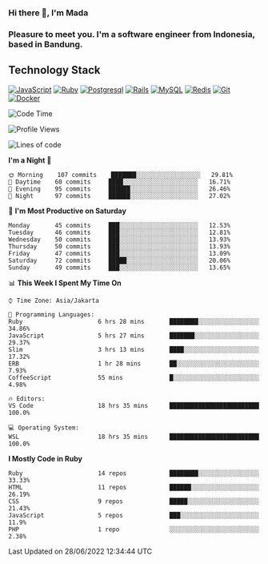 ### Hi there 👋, I'm Mada
### Pleasure to meet you. I'm a software engineer from Indonesia, based in Bandung.

## Technology Stack

[![JavaScript](https://img.shields.io/badge/-JavaScript-%23F7DF1C?style=flat-square&logo=javascript&logoColor=000000&labelColor=%23F7DF1C&color=%23FFCE5A)](https://www.javascript.com/)
[![Ruby](https://img.shields.io/badge/Ruby-CC342D?style=flat-square&logo=ruby&logoColor=white)](https://www.ruby-lang.org/en/)
[![Postgresql](https://img.shields.io/badge/PostgreSQL-316192?style=flat-square&logo=postgresql&logoColor=ffffff)](https://www.postgresql.org/)
[![Rails](https://img.shields.io/badge/Ruby_on_Rails-CC0000?style=flat-square&logo=ruby-on-rails&logoColor=white)](https://rubyonrails.org/)
[![MySQL](https://img.shields.io/badge/-MySQL-4479A1?style=flat-square&logo=MySQL&logoColor=ffffff)](https://www.mysql.com/)
[![Redis](https://img.shields.io/badge/-Redis-DC382D?style=flat-square&logo=Redis&logoColor=ffffff)](https://redis.io/)
[![Git](https://img.shields.io/badge/-Git-%23F05032?style=flat-square&logo=git&logoColor=%23ffffff)](https://git-scm.com/)
[![Docker](https://img.shields.io/badge/-Docker-2496ED?style=flat-square&logo=docker&logoColor=ffffff)](https://www.docker.com/)
<!--
**madaarya/madaarya** is a ✨ _special_ ✨ repository because its `README.md` (this file) appears on your GitHub profile.

Here are some ideas to get you started:

- 🔭 I’m currently working on ...
- 🌱 I’m currently learning ...
- 👯 I’m looking to collaborate on ...
- 🤔 I’m looking for help with ...
- 💬 Ask me about ...
- 📫 How to reach me: ...
- 😄 Pronouns: ...
- ⚡ Fun fact: ...
-->
<!--START_SECTION:waka-->
![Code Time](http://img.shields.io/badge/Code%20Time-4%2C773%20hrs%2058%20mins-blue)

![Profile Views](http://img.shields.io/badge/Profile%20Views-0-blue)

![Lines of code](https://img.shields.io/badge/From%20Hello%20World%20I%27ve%20Written-1%20Million%20lines%20of%20code-blue)

**I'm a Night 🦉** 

```text
🌞 Morning    107 commits    ███████░░░░░░░░░░░░░░░░░░   29.81% 
🌆 Daytime    60 commits     ████░░░░░░░░░░░░░░░░░░░░░   16.71% 
🌃 Evening    95 commits     ██████░░░░░░░░░░░░░░░░░░░   26.46% 
🌙 Night      97 commits     ██████░░░░░░░░░░░░░░░░░░░   27.02%

```
📅 **I'm Most Productive on Saturday** 

```text
Monday       45 commits     ███░░░░░░░░░░░░░░░░░░░░░░   12.53% 
Tuesday      46 commits     ███░░░░░░░░░░░░░░░░░░░░░░   12.81% 
Wednesday    50 commits     ███░░░░░░░░░░░░░░░░░░░░░░   13.93% 
Thursday     50 commits     ███░░░░░░░░░░░░░░░░░░░░░░   13.93% 
Friday       47 commits     ███░░░░░░░░░░░░░░░░░░░░░░   13.09% 
Saturday     72 commits     █████░░░░░░░░░░░░░░░░░░░░   20.06% 
Sunday       49 commits     ███░░░░░░░░░░░░░░░░░░░░░░   13.65%

```


📊 **This Week I Spent My Time On** 

```text
⌚︎ Time Zone: Asia/Jakarta

💬 Programming Languages: 
Ruby                     6 hrs 28 mins       ████████░░░░░░░░░░░░░░░░░   34.86% 
JavaScript               5 hrs 27 mins       ███████░░░░░░░░░░░░░░░░░░   29.37% 
Slim                     3 hrs 13 mins       ████░░░░░░░░░░░░░░░░░░░░░   17.32% 
ERB                      1 hr 28 mins        ██░░░░░░░░░░░░░░░░░░░░░░░   7.93% 
CoffeeScript             55 mins             █░░░░░░░░░░░░░░░░░░░░░░░░   4.98%

🔥 Editors: 
VS Code                  18 hrs 35 mins      █████████████████████████   100.0%

💻 Operating System: 
WSL                      18 hrs 35 mins      █████████████████████████   100.0%

```

**I Mostly Code in Ruby** 

```text
Ruby                     14 repos            ████████░░░░░░░░░░░░░░░░░   33.33% 
HTML                     11 repos            ██████░░░░░░░░░░░░░░░░░░░   26.19% 
CSS                      9 repos             █████░░░░░░░░░░░░░░░░░░░░   21.43% 
JavaScript               5 repos             ███░░░░░░░░░░░░░░░░░░░░░░   11.9% 
PHP                      1 repo              ░░░░░░░░░░░░░░░░░░░░░░░░░   2.38%

```



 Last Updated on 28/06/2022 12:34:44 UTC
<!--END_SECTION:waka-->
